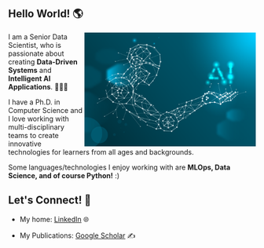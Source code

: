 ## Hello World! 🌎 

<a href="https://github.com/mckolu/mckolu/blob/main/1.png"><img align="right" width="349" height="auto" src="https://github.com/mckolu/mckolu/blob/main/1.png"></a>

<!--  <a href="https://github.com/mckolu/mckolu/blob/main/python.jpg"><img align="right" width="349" height="auto" src="https://github.com/mckolu/mckolu/blob/main/python.jpg"></a> -->

I am a Senior Data Scientist, who is passionate about creating **Data-Driven Systems** and **Intelligent AI Applications**. 👨🏻‍💻

I have a Ph.D. in Computer Science and I love working with multi-disciplinary teams to create innovative technologies for learners from all ages and backgrounds. 

Some languages/technologies I enjoy working with are  **MLOps, Data Science, and of course Python!** :)  

## Let's Connect! 🤝

- My home: <a href="https://www.linkedin.com/in/mehmet-celepkolu/">LinkedIn</a> 🌐
<!-- - My second home: <a href="https://mckolu.github.io/">Website</a>  🏠 -->
- My Publications: <a href="https://scholar.google.com/citations?user=pCUtlVQAAAAJ&hl=en">Google Scholar</a> ✍️
<b>
 
 
 
